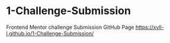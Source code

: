 # 1-Challenge-Submission
Frontend Mentor challenge Submission
GitHub Page
https://xvll-l.github.io/1-Challenge-Submission/
